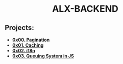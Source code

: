 <h1 align="center"><b>ALX-BACKEND</b></h1>

## Projects:

- **[0x00. Pagination](https://github.com/codenvibes/alx-backend/tree/master/0x00-pagination)**
- **[0x01. Caching](https://github.com/codenvibes/alx-backend/tree/master/0x01-caching)**
- **[0x02. i18n](https://github.com/codenvibes/alx-backend/tree/master/0x02-i18n)**
- **[0x03. Queuing System in JS](https://github.com/codenvibes/alx-backend/tree/master/0x03-queuing_system_in_js)**
